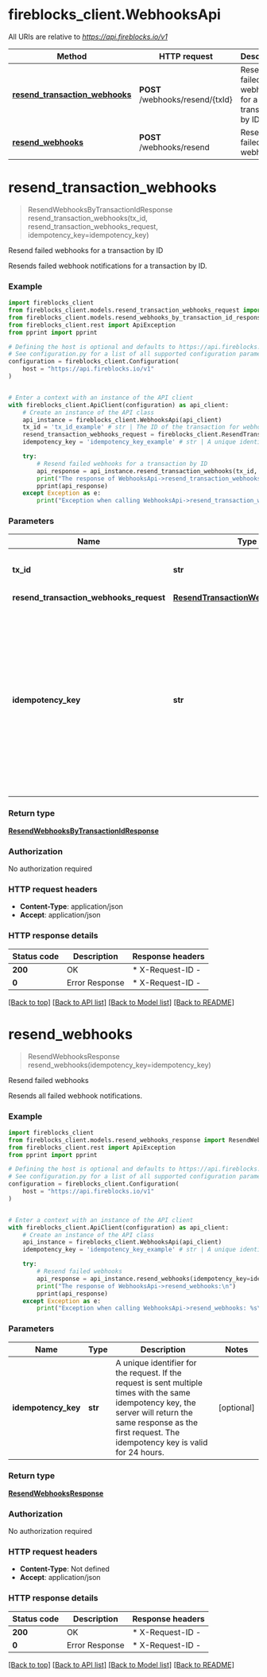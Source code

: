# fireblocks_client.WebhooksApi

All URIs are relative to *https://api.fireblocks.io/v1*

Method | HTTP request | Description
------------- | ------------- | -------------
[**resend_transaction_webhooks**](WebhooksApi.md#resend_transaction_webhooks) | **POST** /webhooks/resend/{txId} | Resend failed webhooks for a transaction by ID
[**resend_webhooks**](WebhooksApi.md#resend_webhooks) | **POST** /webhooks/resend | Resend failed webhooks


# **resend_transaction_webhooks**
> ResendWebhooksByTransactionIdResponse resend_transaction_webhooks(tx_id, resend_transaction_webhooks_request, idempotency_key=idempotency_key)

Resend failed webhooks for a transaction by ID

Resends failed webhook notifications for a transaction by ID.

### Example


```python
import fireblocks_client
from fireblocks_client.models.resend_transaction_webhooks_request import ResendTransactionWebhooksRequest
from fireblocks_client.models.resend_webhooks_by_transaction_id_response import ResendWebhooksByTransactionIdResponse
from fireblocks_client.rest import ApiException
from pprint import pprint

# Defining the host is optional and defaults to https://api.fireblocks.io/v1
# See configuration.py for a list of all supported configuration parameters.
configuration = fireblocks_client.Configuration(
    host = "https://api.fireblocks.io/v1"
)


# Enter a context with an instance of the API client
with fireblocks_client.ApiClient(configuration) as api_client:
    # Create an instance of the API class
    api_instance = fireblocks_client.WebhooksApi(api_client)
    tx_id = 'tx_id_example' # str | The ID of the transaction for webhooks
    resend_transaction_webhooks_request = fireblocks_client.ResendTransactionWebhooksRequest() # ResendTransactionWebhooksRequest | 
    idempotency_key = 'idempotency_key_example' # str | A unique identifier for the request. If the request is sent multiple times with the same idempotency key, the server will return the same response as the first request. The idempotency key is valid for 24 hours. (optional)

    try:
        # Resend failed webhooks for a transaction by ID
        api_response = api_instance.resend_transaction_webhooks(tx_id, resend_transaction_webhooks_request, idempotency_key=idempotency_key)
        print("The response of WebhooksApi->resend_transaction_webhooks:\n")
        pprint(api_response)
    except Exception as e:
        print("Exception when calling WebhooksApi->resend_transaction_webhooks: %s\n" % e)
```



### Parameters


Name | Type | Description  | Notes
------------- | ------------- | ------------- | -------------
 **tx_id** | **str**| The ID of the transaction for webhooks | 
 **resend_transaction_webhooks_request** | [**ResendTransactionWebhooksRequest**](ResendTransactionWebhooksRequest.md)|  | 
 **idempotency_key** | **str**| A unique identifier for the request. If the request is sent multiple times with the same idempotency key, the server will return the same response as the first request. The idempotency key is valid for 24 hours. | [optional] 

### Return type

[**ResendWebhooksByTransactionIdResponse**](ResendWebhooksByTransactionIdResponse.md)

### Authorization

No authorization required

### HTTP request headers

 - **Content-Type**: application/json
 - **Accept**: application/json

### HTTP response details

| Status code | Description | Response headers |
|-------------|-------------|------------------|
**200** | OK |  * X-Request-ID -  <br>  |
**0** | Error Response |  * X-Request-ID -  <br>  |

[[Back to top]](#) [[Back to API list]](../README.md#documentation-for-api-endpoints) [[Back to Model list]](../README.md#documentation-for-models) [[Back to README]](../README.md)

# **resend_webhooks**
> ResendWebhooksResponse resend_webhooks(idempotency_key=idempotency_key)

Resend failed webhooks

Resends all failed webhook notifications.

### Example


```python
import fireblocks_client
from fireblocks_client.models.resend_webhooks_response import ResendWebhooksResponse
from fireblocks_client.rest import ApiException
from pprint import pprint

# Defining the host is optional and defaults to https://api.fireblocks.io/v1
# See configuration.py for a list of all supported configuration parameters.
configuration = fireblocks_client.Configuration(
    host = "https://api.fireblocks.io/v1"
)


# Enter a context with an instance of the API client
with fireblocks_client.ApiClient(configuration) as api_client:
    # Create an instance of the API class
    api_instance = fireblocks_client.WebhooksApi(api_client)
    idempotency_key = 'idempotency_key_example' # str | A unique identifier for the request. If the request is sent multiple times with the same idempotency key, the server will return the same response as the first request. The idempotency key is valid for 24 hours. (optional)

    try:
        # Resend failed webhooks
        api_response = api_instance.resend_webhooks(idempotency_key=idempotency_key)
        print("The response of WebhooksApi->resend_webhooks:\n")
        pprint(api_response)
    except Exception as e:
        print("Exception when calling WebhooksApi->resend_webhooks: %s\n" % e)
```



### Parameters


Name | Type | Description  | Notes
------------- | ------------- | ------------- | -------------
 **idempotency_key** | **str**| A unique identifier for the request. If the request is sent multiple times with the same idempotency key, the server will return the same response as the first request. The idempotency key is valid for 24 hours. | [optional] 

### Return type

[**ResendWebhooksResponse**](ResendWebhooksResponse.md)

### Authorization

No authorization required

### HTTP request headers

 - **Content-Type**: Not defined
 - **Accept**: application/json

### HTTP response details

| Status code | Description | Response headers |
|-------------|-------------|------------------|
**200** | OK |  * X-Request-ID -  <br>  |
**0** | Error Response |  * X-Request-ID -  <br>  |

[[Back to top]](#) [[Back to API list]](../README.md#documentation-for-api-endpoints) [[Back to Model list]](../README.md#documentation-for-models) [[Back to README]](../README.md)

